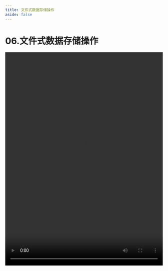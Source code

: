 ```yaml
---
title: 文件式数据存储操作
aside: false
---
```


# 06.文件式数据存储操作

<video autoplay src="http://qn.chinavanes.com/nodejs/module-7/06.文件式数据存储操作.mp4" controls controlsList="nodownload" width="100%" height="680"/>

